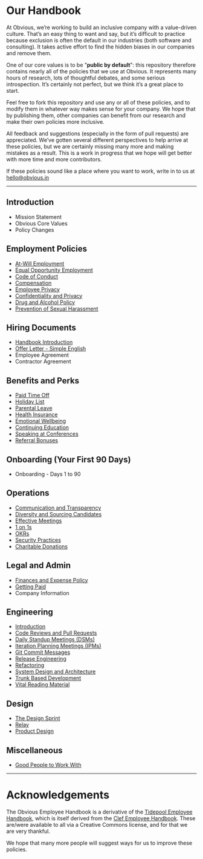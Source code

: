 # Our Handbook

At Obvious, we’re working to build an inclusive company with a value-driven culture. That’s an easy thing to want and say, but it’s difficult to practice because exclusion is often the default in our industries (both software and consulting). It takes active effort to find the hidden biases in our companies and remove them.

One of our core values is to be "**public by default**": this repository therefore contains nearly all of the policies that we use at Obvious. It represents many hours of research, lots of thoughtful debates, and some serious introspection. It’s certainly not perfect, but we think it’s a great place to start.

Feel free to fork this repository and use any or all of these policies, and to modify them in whatever way makes sense for your company. We hope that by publishing them, other companies can benefit from our research and make their own policies more inclusive.

All feedback and suggestions (especially in the form of pull requests) are appreciated. We’ve gotten several different perspectives to help arrive at these policies, but we are certainly missing many more and making mistakes as a result. This is a work in progress that we hope will get better with more time and more contributors.

If these policies sound like a place where you want to work, write in to us at [hello@obvious.in](mailto:hello@obvious.in)

***

## Introduction

* Mission Statement
* Obvious Core Values
* Policy Changes

## Employment Policies

* [At-Will Employment](https://github.com/obvious/handbook/blob/master/1-Employment%20Policies/At-Will%20Employment.md)
* [Equal Opportunity Employment](https://github.com/obvious/handbook/blob/master/1-Employment%20Policies/Equal%20Opportunity%20Employment.md)
* [Code of Conduct](https://github.com/obvious/handbook/blob/master/1-Employment%20Policies/Code%20of%20Conduct.md)
* [Compensation](https://github.com/obvious/handbook/blob/master/1-Employment%20Policies/Compensation.md)
* [Employee Privacy](https://github.com/obvious/handbook/blob/master/1-Employment%20Policies/Employee%20Privacy.md)
* [Confidentiality and Privacy](https://github.com/obvious/handbook/blob/master/1-Employment%20Policies/Confidentiality%20and%20Privacy.md)
* [Drug and Alcohol Policy](https://github.com/obvious/handbook/blob/master/1-Employment%20Policies/Drug%20and%20Alcohol%20Policy.md)
* [Prevention of Sexual Harassment](https://github.com/obvious/handbook/blob/master/1-Employment%20Policies/Prevention%20of%20Sexual%20Harassment.md)

## Hiring Documents

* [Handbook Introduction](https://github.com/obvious/handbook/blob/master/2-Hiring%20Documents/Handbook%20Introduction.md)
* [Offer Letter - Simple English](https://github.com/obvious/handbook/blob/master/2-Hiring%20Documents/Offer%20Letter%20-%20Simple%20English.md)
* Employee Agreement
* Contractor Agreement

## Benefits and Perks

* [Paid Time Off](https://github.com/obvious/handbook/blob/master/3-Benefits%20and%20Perks/Paid%20Time%20Off.md)
* [Holiday List](https://github.com/obvious/handbook/blob/master/3-Benefits%20and%20Perks/Holiday%20List.md)
* [Parental Leave](https://github.com/obvious/handbook/blob/master/3-Benefits%20and%20Perks/Parental%20Leave.md)
* [Health Insurance](https://github.com/obvious/handbook/blob/master/3-Benefits%20and%20Perks/Health%20Insurance%20and%20Other%20Benefits.md)
* [Emotional Wellbeing](https://github.com/obvious/handbook/blob/master/3-Benefits%20and%20Perks/Emotional%20Wellbeing.md)
* [Continuing Education](https://github.com/obvious/handbook/blob/master/3-Benefits%20and%20Perks/Continuing%20Education.md)
* [Speaking at Conferences](https://github.com/obvious/handbook/blob/master/3-Benefits%20and%20Perks/Speaking%20at%20Conferences.md)
* [Referral Bonuses](https://github.com/obvious/handbook/blob/master/3-Benefits%20and%20Perks/Referral%20Bonuses.md)

## Onboarding (Your First 90 Days)

* Onboarding - Days 1 to 90

## Operations

* [Communication and Transparency](https://github.com/obvious/handbook/blob/master/4-How%20We%20Work/Communication%20and%20Transparency.md)
* [Diversity and Sourcing Candidates](https://github.com/obvious/handbook/blob/master/4-How%20We%20Work/Diversity%20and%20Sourcing%20Candidates.md)
* [Effective Meetings](https://github.com/obvious/handbook/blob/master/4-How%20We%20Work/Effective%20Meetings.md)
* [1 on 1s](https://github.com/obvious/handbook/blob/master/4-How%20We%20Work/One-on-Ones.md)
* [OKRs](https://github.com/obvious/handbook/blob/master/4-How%20We%20Work/Objectives%20and%20Key%20Results.md)
* [Security Practices](https://github.com/obvious/handbook/blob/master/4-How%20We%20Work/Security%20practices.md)
* [Charitable Donations](https://github.com/obvious/handbook/blob/master/4-How%20We%20Work/Charitable%20Donations.md)

## Legal and Admin

* [Finances and Expense Policy](https://github.com/obvious/handbook/blob/master/5-Legal%20and%20Admin/Finances.md)
* [Getting Paid](https://github.com/obvious/handbook/blob/master/5-Legal%20and%20Admin/Getting%20Paid%20by%20Obvious.md)
* Company Information

## Engineering

* [Introduction](https://github.com/obvious/handbook/tree/master/6-Engineering)
* [Code Reviews and Pull Requests](https://github.com/obvious/handbook/blob/master/6-Engineering/Code%20reviews%20and%20pull%20requests.md)
* [Daily Standup Meetings (DSMs)](https://github.com/obvious/handbook/blob/master/6-Engineering/Daily%20standup%20meetings.md)
* [Iteration Planning Meetings (IPMs)](https://github.com/obvious/handbook/blob/master/6-Engineering/Iteration%20planning%20meetings.md)
* [Git Commit Messages](https://github.com/obvious/handbook/blob/master/6-Engineering/Git%20commit%20messages.md)
* [Release Engineering](https://github.com/obvious/handbook/blob/master/6-Engineering/Release%20engineering.md)
* [Refactoring](https://github.com/obvious/handbook/blob/master/6-Engineering/Refactoring.md)
* [System Design and Architecture](https://github.com/obvious/handbook/blob/master/6-Engineering/System%20design%20and%20architecture.md)
* [Trunk Based Development](https://github.com/obvious/handbook/blob/master/6-Engineering/Trunk%20based%20development.md)
* [Vital Reading Material](https://github.com/obvious/handbook/blob/master/6-Engineering/Vital%20reading%20material.md)

## Design

* [The Design Sprint](https://obvious.in/playbook/sprint/before-the-sprint/)
* [Relay](https://obvious.in/playbook/relay/days-1-2-align/)
* [Product Design](https://obvious.in/playbook/product-design/alignment/)

## Miscellaneous

* [Good People to Work With](https://github.com/obvious/handbook/blob/master/7-Miscellaneous/Good%20People%20to%20Work%20With.md)

***

# Acknowledgements

The Obvious Employee Handbook is a derivative of the [Tidepool Employee Handbook](https://github.com/tidepool-org/handbook/), which is itself derived from the [Clef Employee Handbook](https://github.com/clef/handbook/). These are/were available to all via a Creative Commons license, and for that we are very thankful.

We hope that many more people will suggest ways for us to improve these policies.